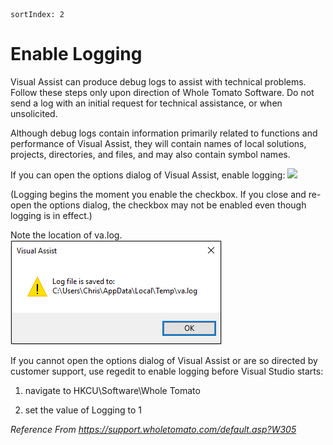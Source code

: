     sortIndex: 2

# Enable Logging

Visual Assist can produce debug logs to assist with technical problems. Follow these steps only upon direction of Whole Tomato Software. Do not send a log with an initial request for technical assistance, or when unsolicited.

Although debug logs contain information primarily related to functions and performance of Visual Assist, they will contain names of local solutions, projects, directories, and files, and may also contain symbol names.

If you can open the options dialog of Visual Assist, enable logging:
![](/../../assets/VSTipsUE4_VAssistXDebug_options.png)

(Logging begins the moment you enable the checkbox. If you close and re-open the options dialog, the checkbox may not be enabled even though logging is in effect.)

Note the location of va.log.
![](../../assets/VSTipsUE4_VisualAssist.png)

If you cannot open the options dialog of Visual Assist or are so directed by customer support, use regedit to enable logging before Visual Studio starts:

1. navigate to HKCU\\Software\\Whole Tomato

1. set the value of Logging to 1

*Reference From <https://support.wholetomato.com/default.asp?W305>*
